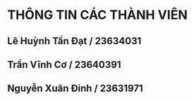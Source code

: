 # THÔNG TIN CÁC THÀNH VIÊN



## Lê Huỳnh Tấn Đạt / 23634031



## Trần Vĩnh Cơ / 23640391



## Nguyễn Xuân Đỉnh / 23631971

